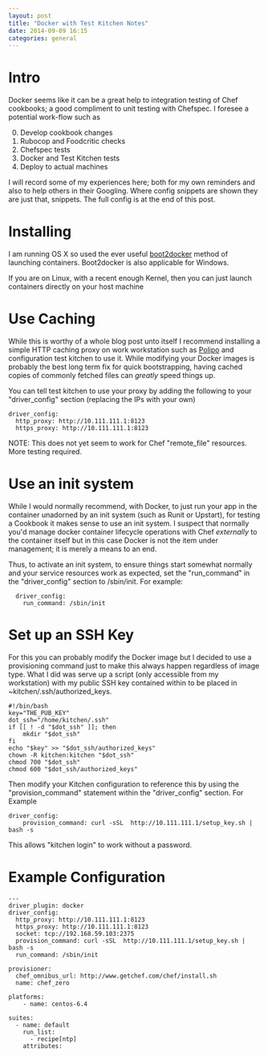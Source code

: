 ```yaml
---
layout: post
title: "Docker with Test Kitchen Notes"
date: 2014-09-09 16:15
categories: general
---
```


# Intro

Docker seems like it can be a great help to integration testing of Chef
cookbooks; a good compliment to unit testing with Chefspec. I foresee a
potential work-flow such as 

0. Develop cookbook changes
1. Rubocop and Foodcritic checks
2. Chefspec tests
3. Docker and Test Kitchen tests
4. Deploy to actual machines

I will record some of my experiences here; both for my own reminders and also to
help others in their Googling. Where config snippets are shown they are just
that, snippets. The full config is at the end of this post.

# Installing

I am running OS X so used the ever useful [boot2docker](http://boot2docker.io/) method of 
launching containers. Boot2docker is also applicable for Windows.

If you are on Linux, with a recent enough Kernel, then you can just launch containers 
directly on your host machine

# Use Caching

While this is worthy of a whole blog post unto itself I recommend installing a
simple HTTP caching proxy on work workstation such as
[Polipo](http://www.pps.univ-paris-diderot.fr/~jch/software/polipo/) and
configuration test kitchen to use it. While modifying your Docker images is
probably the best long term fix for quick bootstrapping, having cached copies of
commonly fetched files can *greatly* speed things up. 

You can tell test kitchen to use your proxy by adding the following to your
"driver_config" section (replacing the IPs with
your own)

    driver_config:
      http_proxy: http://10.111.111.1:8123
      https_proxy: http://10.111.111.1:8123

NOTE: This does not yet seem to work for Chef "remote_file" resources. More
testing required.

# Use an init system

While I would normally recommend, with Docker, to just run your app in the
container unadorned by an init system \(such as Runit or Upstart\), for testing a
Cookbook it makes sense to use an init system. I suspect that normally you'd manage docker container
lifecycle operations with Chef *externally* to the container itself but in this
case Docker is not the item under management; it is merely a means to an end.

Thus, to activate an init system, to ensure things start somewhat normally and
your service resources work as expected, set the "run_command" in the
"driver_config" section to /sbin/init. For example:

      driver_config:
        run_command: /sbin/init
  
# Set up an SSH Key

For this you can probably modify the Docker image but I decided to use a
provisioning command just to make this always happen regardless of image type.
What I did was serve up a script (only accessible from my workstation) with my 
public SSH key contained within to be placed in ~kitchen/.ssh/authorized_keys.

    #!/bin/bash
    key="THE_PUB_KEY"
    dot_ssh="/home/kitchen/.ssh"
    if [[ ! -d "$dot_ssh" ]]; then
        mkdir "$dot_ssh"
    fi
    echo "$key" >> "$dot_ssh/authorized_keys"
    chown -R kitchen:kitchen "$dot_ssh"
    chmod 700 "$dot_ssh"
    chmod 600 "$dot_ssh/authorized_keys"

Then modify your Kitchen configuration to reference this by using the
"provision\_command" statement within the "driver\_config" section. For Example

    driver_config:
        provision_command: curl -sSL  http://10.111.111.1/setup_key.sh | bash -s

This allows "kitchen login" to work without a password.

# Example Configuration

    ---
    driver_plugin: docker
    driver_config:
      http_proxy: http://10.111.111.1:8123
      https_proxy: http://10.111.111.1:8123
      socket: tcp://192.168.59.103:2375
      provision_command: curl -sSL  http://10.111.111.1/setup_key.sh | bash -s
      run_command: /sbin/init

    provisioner:
      chef_omnibus_url: http://www.getchef.com/chef/install.sh
      name: chef_zero

    platforms:
        - name: centos-6.4

    suites:
      - name: default
        run_list:
          - recipe[ntp]
        attributes:
